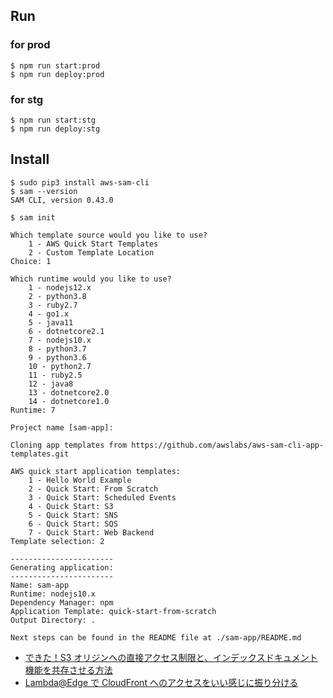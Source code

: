## Run

### for prod

```shell
$ npm run start:prod
$ npm run deploy:prod
```

### for stg

```shell
$ npm run start:stg
$ npm run deploy:stg
```

## Install

```shell
$ sudo pip3 install aws-sam-cli
$ sam --version
SAM CLI, version 0.43.0
```

```shell
$ sam init

Which template source would you like to use?
	1 - AWS Quick Start Templates
	2 - Custom Template Location
Choice: 1

Which runtime would you like to use?
	1 - nodejs12.x
	2 - python3.8
	3 - ruby2.7
	4 - go1.x
	5 - java11
	6 - dotnetcore2.1
	7 - nodejs10.x
	8 - python3.7
	9 - python3.6
	10 - python2.7
	11 - ruby2.5
	12 - java8
	13 - dotnetcore2.0
	14 - dotnetcore1.0
Runtime: 7

Project name [sam-app]:

Cloning app templates from https://github.com/awslabs/aws-sam-cli-app-templates.git

AWS quick start application templates:
	1 - Hello World Example
	2 - Quick Start: From Scratch
	3 - Quick Start: Scheduled Events
	4 - Quick Start: S3
	5 - Quick Start: SNS
	6 - Quick Start: SQS
	7 - Quick Start: Web Backend
Template selection: 2

-----------------------
Generating application:
-----------------------
Name: sam-app
Runtime: nodejs10.x
Dependency Manager: npm
Application Template: quick-start-from-scratch
Output Directory: .

Next steps can be found in the README file at ./sam-app/README.md
```

- [できた！S3 オリジンへの直接アクセス制限と、インデックスドキュメント機能を共存させる方法](https://dev.classmethod.jp/cloud/aws/directory-indexes-in-s3-origin-backed-cloudfront/)
- [Lambda@Edge で CloudFront へのアクセスをいい感じに振り分ける](https://techblog.zozo.com/entry/lambda-edge)
